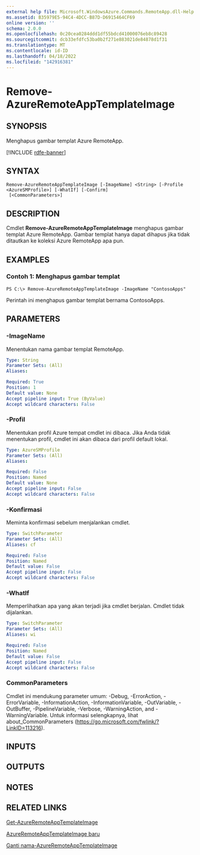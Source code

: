 ```yaml
---
external help file: Microsoft.WindowsAzure.Commands.RemoteApp.dll-Help.xml
ms.assetid: B35979E5-94C4-4DCC-B87D-D6915464CF69
online version: ''
schema: 2.0.0
ms.openlocfilehash: 0c20cea0284ddd1df55bdcd41000076eb8c89428
ms.sourcegitcommit: dcb33efdfc53ba0b2f271e883021de84878d1f31
ms.translationtype: MT
ms.contentlocale: id-ID
ms.lasthandoff: 04/18/2022
ms.locfileid: "142916381"
---
```

# Remove-AzureRemoteAppTemplateImage

## SYNOPSIS
Menghapus gambar templat Azure RemoteApp.

[!INCLUDE [rdfe-banner](../../includes/rdfe-banner.md)]

## SYNTAX

```
Remove-AzureRemoteAppTemplateImage [-ImageName] <String> [-Profile <AzureSMProfile>] [-WhatIf] [-Confirm]
 [<CommonParameters>]
```

## DESCRIPTION
Cmdlet **Remove-AzureRemoteAppTemplateImage** menghapus gambar templat Azure RemoteApp.
Gambar templat hanya dapat dihapus jika tidak ditautkan ke koleksi Azure RemoteApp apa pun.

## EXAMPLES

### Contoh 1: Menghapus gambar templat
```
PS C:\> Remove-AzureRemoteAppTemplateImage -ImageName "ContosoApps"
```

Perintah ini menghapus gambar templat bernama ContosoApps.

## PARAMETERS

### -ImageName
Menentukan nama gambar templat RemoteApp.

```yaml
Type: String
Parameter Sets: (All)
Aliases: 

Required: True
Position: 1
Default value: None
Accept pipeline input: True (ByValue)
Accept wildcard characters: False
```

### -Profil
Menentukan profil Azure tempat cmdlet ini dibaca.
Jika Anda tidak menentukan profil, cmdlet ini akan dibaca dari profil default lokal.

```yaml
Type: AzureSMProfile
Parameter Sets: (All)
Aliases: 

Required: False
Position: Named
Default value: None
Accept pipeline input: False
Accept wildcard characters: False
```

### -Konfirmasi
Meminta konfirmasi sebelum menjalankan cmdlet.

```yaml
Type: SwitchParameter
Parameter Sets: (All)
Aliases: cf

Required: False
Position: Named
Default value: False
Accept pipeline input: False
Accept wildcard characters: False
```

### -WhatIf
Memperlihatkan apa yang akan terjadi jika cmdlet berjalan.
Cmdlet tidak dijalankan.

```yaml
Type: SwitchParameter
Parameter Sets: (All)
Aliases: wi

Required: False
Position: Named
Default value: False
Accept pipeline input: False
Accept wildcard characters: False
```

### CommonParameters
Cmdlet ini mendukung parameter umum: -Debug, -ErrorAction, -ErrorVariable, -InformationAction, -InformationVariable, -OutVariable, -OutBuffer, -PipelineVariable, -Verbose, -WarningAction, and -WarningVariable. Untuk informasi selengkapnya, lihat about_CommonParameters (https://go.microsoft.com/fwlink/?LinkID=113216).

## INPUTS

## OUTPUTS

## NOTES

## RELATED LINKS

[Get-AzureRemoteAppTemplateImage](./Get-AzureRemoteAppTemplateImage.md)

[AzureRemoteAppTemplateImage baru](./New-AzureRemoteAppTemplateImage.md)

[Ganti nama-AzureRemoteAppTemplateImage](./Rename-AzureRemoteAppTemplateImage.md)


